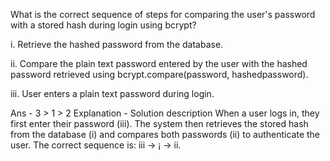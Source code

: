 What is the correct sequence of steps for comparing the user's password with a stored hash during login using bcrypt?

i. Retrieve the hashed password from the database.

ii. Compare the plain text password entered by the user with the hashed password retrieved using bcrypt.compare(password, hashedpassword).

iii. User enters a plain text password during login.

Ans - 3 > 1 > 2
Explanation - Solution description
When a user logs in, they first enter their password (iii). The system then retrieves the stored hash from the database (i) and compares both passwords (ii) to authenticate the user. The correct sequence is: iii -> ¡ -> ii.